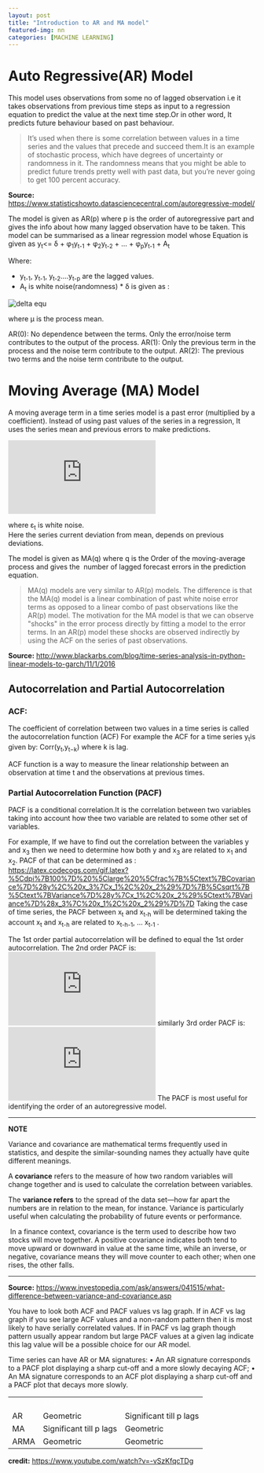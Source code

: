 ```yaml
---
layout: post
title: "Introduction to AR and MA model"
featured-img: nn
categories: [MACHINE LEARNING]
---
```


# Auto Regressive(AR) Model

This model uses observations from some no of lagged observation i.e it takes observations from previous time steps as input to a regression equation to predict the value at the next time step.Or in other word, It predicts future behaviour based on past behaviour. 

> It’s used when there is some correlation between values in a time series and the values that precede and succeed them.It is an example of stochastic process, which have degrees of uncertainty or randomness in it. The randomness means that you might be able to predict future trends pretty well with past data, but you’re never going to get 100 percent accuracy.

**Source:** https://www.statisticshowto.datasciencecentral.com/autoregressive-model/

The model is given as AR(p) where p is the order of autoregressive part and gives the info about how many lagged observation have to be taken. 
This model can be summarised as a linear regression model whose Equation is given as
y<sub>t</sub><= δ + φ<sub>1</sub>y<sub>t-1</sub> + φ<sub>2</sub>y<sub>t-2</sub> + … + φ<sub>p</sub>y<sub>t-1</sub> + A<sub>t</sub>


Where:
* y<sub>t-1</sub>, y<sub>t-1</sub>, y<sub>t-2</sub>….y<sub>t-p</sub>  are the lagged values.
* A<sub>t</sub> is white noise(randomness)
* δ is given as :

![delta equ](https://www.statisticshowto.datasciencecentral.com/wp-content/uploads/2015/08/autoregressive-model.png) 

where μ  is the process mean.

AR(0): No dependence between the terms. Only the error/noise term contributes to the output of the process.
AR(1): Only the previous term in the process and the noise term contribute to the output.
AR(2): The previous two terms and the noise term contribute to the output.

# Moving Average (MA) Model

A moving average term in a time series model is a past error (multiplied by a coefficient). 
Instead of using past values of the series in a regression, It uses the series mean and previous errors to make predictions.

![equ_ma](https://latex.codecogs.com/gif.latex?y_%7Bt%7D%20%3D%20c%20&plus;%20%5Cvarepsilon_t%20&plus;%20%5Ctheta_%7B1%7D%5Cvarepsilon_%7Bt-1%7D%20&plus;%20%5Ctheta_%7B2%7D%5Cvarepsilon_%7Bt-2%7D%20&plus;%20%5Cdots%20&plus;%20%5Ctheta_%7Bq%7D%5Cvarepsilon_%7Bt-q%7D%2C)

where ε<sub>t</sub> is white noise.  
Here the series current deviation from mean, depends on previous deviations.

The model is given as MA(q) where q is the Order of the moving-average process and gives the  number of lagged forecast errors in the prediction equation.

>MA(q) models are very similar to AR(p) models. The difference is that the MA(q) model is a linear combination of past white noise error terms as opposed to a linear combo of past observations like the AR(p) model. The motivation for the MA model is that we can observe "shocks" in the error process directly by fitting a model to the error terms. In an AR(p) model these shocks are observed indirectly by using the ACF on the series of past observations.

**Source:** http://www.blackarbs.com/blog/time-series-analysis-in-python-linear-models-to-garch/11/1/2016

## Autocorrelation and Partial Autocorrelation

### ACF:
The coefficient of correlation between two values in a time series is called the autocorrelation function (ACF) For example the ACF for a time series y<sub>t</sub>is given by:
Corr(y<sub>t</sub>,y<sub>t−k</sub>)
where k is lag.

ACF function is a way to measure the linear relationship between an observation at time t and the observations at previous times. 


### Partial Autocorrelation Function (PACF)
PACF is a conditional correlation.It is the correlation between two variables taking into account how  thee two variable are related to some other set of variables. 

For example, If we have to find out the correlation between the variables y and x<sub>3</sub> then we need to determine how both y and x<sub>3</sub> are related to x<sub>1</sub> and x<sub>2</sub>.
PACF of that can be determined as :
https://latex.codecogs.com/gif.latex?%5Cdpi%7B100%7D%20%5Clarge%20%5Cfrac%7B%5Ctext%7BCovariance%7D%28y%2C%20x_3%7Cx_1%2C%20x_2%29%7D%7B%5Csqrt%7B%5Ctext%7BVariance%7D%28y%7Cx_1%2C%20x_2%29%5Ctext%7BVariance%7D%28x_3%7C%20x_1%2C%20x_2%29%7D%7D
Taking the case of time series, the PACF between x<sub>t</sub> and x<sub>t-h</sub> will be determined taking the account x<sub>t</sub> and x<sub>t-h</sub>  are  related to x<sub>t-h-1</sub>, … x<sub>t-1</sub> .

The 1st order partial autocorrelation will be defined to equal the 1st order autocorrelation. 
The 2nd  order PACF is:
![eq2](https://latex.codecogs.com/gif.latex?%5Cdpi%7B100%7D%20%5Clarge%20%5Cfrac%7B%5Ctext%7BCovariance%7D%28x_t%2C%20x_%7Bt-2%7D%7C%20x_%7Bt-1%7D%29%7D%7B%5Csqrt%7B%5Ctext%7BVariance%7D%28x_t%7Cx_%7Bt-1%7D%29%5Ctext%7BVariance%7D%28x_%7Bt-2%7D%7Cx_%7Bt-1%7D%29%7D%7D)
similarly 3rd order PACF is:
![eq3](https://latex.codecogs.com/gif.latex?%5Cdpi%7B100%7D%20%5Clarge%20%5Cfrac%7B%5Ctext%7BCovariance%7D%28x_t%2C%20x_%7Bt-3%7D%7C%20x_%7Bt-1%7D%2C%20x_%7Bt-2%7D%29%7D%7B%5Csqrt%7B%5Ctext%7BVariance%7D%28x_t%7Cx_%7Bt-1%7D%2Cx_%7Bt-2%7D%29%5Ctext%7BVariance%7D%28x_%7Bt-3%7D%7Cx_%7Bt-1%7D%2Cx_%7Bt-2%7D%29%7D%7D)
The PACF is most useful for identifying the order of an autoregressive model.

---
**NOTE**

Variance and covariance are mathematical terms frequently used in statistics, and despite the similar-sounding names they actually have quite different meanings. 

A **covariance** refers to the measure of how two random variables will change together and is used to calculate the correlation between variables. 

The **variance refers** to the spread of the data set—how far apart the numbers are in relation to the mean, for instance. Variance is particularly useful when calculating the probability of future events or performance.

 In a finance context, covariance is the term used to describe how two stocks will move together. A positive covariance indicates both tend to move upward or downward in value at the same time, while an inverse, or negative, covariance means they will move counter to each other; when one rises, the other falls.  

---
**Source:** https://www.investopedia.com/ask/answers/041515/what-difference-between-variance-and-covariance.asp

You have to look both ACF and PACF values vs lag graph.
If in ACF vs lag graph if you see large ACF values and a non-random pattern then it is most likely to have serially correlated values.
If in PACF vs lag graph though pattern usually appear random but large PACF values at a given lag indicate this lag value will be a possible choice for our AR model.

Time series can have AR or MA signatures:
    • An AR signature corresponds to a PACF plot displaying a sharp cut-off and a more slowly decaying ACF;
    • An MA signature corresponds to an ACF plot displaying a sharp cut-off and a PACF plot that decays more slowly.

<table class="tg">
  <tr>
    <td style=’background-color:##3333ff’ class="tg-0pky"></td>
    <td style=’background-color:##3333ff’ class="tg-0pky"><span style="color:white">ACF</span></td>
<td style=’background-color:##3333ff’ class="tg-0pky"><span style="color:white">PACF</span></td>
  </tr>
  <tr>
    <td class="tg-0pky">AR</td>
    <td class="tg-0pky">Geometric</td>
<td class="tg-0pky">Significant till p lags</td>
  </tr>
  <tr>
    <td class="tg-0pky">MA</td>
    <td class="tg-0pky">Significant till p lags</td>
<td class="tg-0pky">Geometric</td>
  </tr>
  <tr>
    <td class="tg-0pky">ARMA</td>
    <td class="tg-0pky">Geometric</td>
<td class="tg-0pky">Geometric</td>
  </tr>
</table>

**credit:** https://www.youtube.com/watch?v=-vSzKfqcTDg





